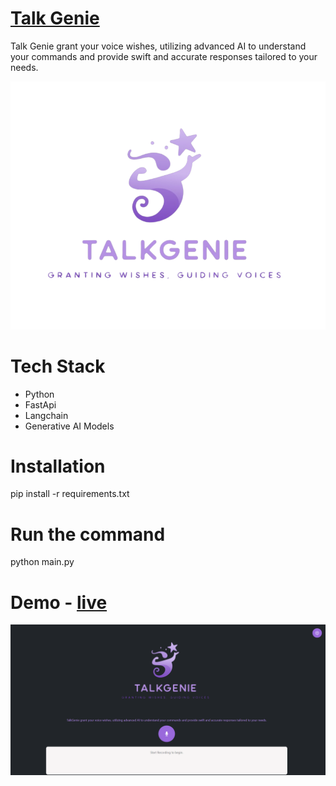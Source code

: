# [Talk Genie](https://talkgenie-eeyy.onrender.com/)
Talk Genie grant your voice wishes, utilizing advanced AI to understand your commands and provide swift and accurate responses tailored to your needs.

![Talk Genie](https://github.com/AnkushRathour/TalkGenie/blob/main/static/logo/talkgenie-logo.png?raw=true)

# Tech Stack
- Python
- FastApi
- Langchain
- Generative AI Models

# Installation
pip install -r requirements.txt

# Run the command
python main.py

# Demo - [live](https://talkgenie-eeyy.onrender.com/)
![TalkGenie](https://github.com/AnkushRathour/TalkGenie/blob/main/static/logo/demo.png?raw=true)
